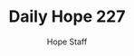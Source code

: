 ---
image: /assets/img/daily-hope-default-artwork.png
title: Daily Hope 227
number: 227
categories:
  - Daily Hope
author: Hope Staff
notes: Daily Hope 227
embed: >-
  EMBED_GOES_HERE
---
